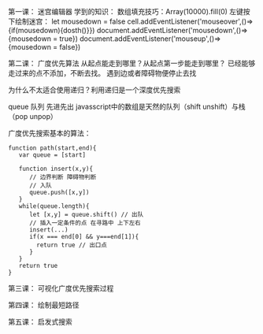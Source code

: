第一课：
迷宫编辑器 
学到的知识：
数组填充技巧：Array(10000).fill(0)
左键按下绘制迷宫：
let mousedown  = false
cell.addEventListener('mouseover',()=>{if(mousedown){dosth()}})
document.addEventListener('mousedown',()=>{mousedown = true})
document.addEventListener('mouseup',()=>{mousedown = false})

第二课：
广度优先算法 
从起点能走到哪里？从起点第一步能走到哪里？
已经能够走过来的点不添加，不断去找。
遇到边或者障碍物便停止去找

为什么不太适合使用递归？利用递归是一个深度优先搜索

queue  队列  先进先出
javasscript中的数组是天然的队列（shift unshift）与栈（pop unpop）


广度优先搜索基本的算法：
```
function path(start,end){
   var queue = [start]

   function insert(x,y){
      // 边界判断 障碍物判断 
      // 入队
      queue.push([x,y])
   }
   while(queue.length){
      let [x,y] = queue.shift() // 出队
      // 插入一定条件的点 在寻路中 上下左右
      insert(...)
      if(x === end[0] && y===end[1]){
        return true // 出口点
      } 
   }
   return true
}
```


第三课：
可视化广度优先搜索过程


第四课：
绘制最短路径

第五课：
启发式搜索
